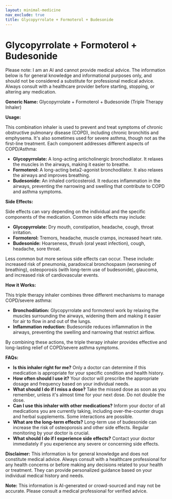```yaml
---
layout: minimal-medicine
nav_exclude: true
title: Glycopyrrolate + Formoterol + Budesonide
---
```


# Glycopyrrolate + Formoterol + Budesonide

Please note: I am an AI and cannot provide medical advice.  The information below is for general knowledge and informational purposes only, and should not be considered a substitute for professional medical advice.  Always consult with a healthcare provider before starting, stopping, or altering any medication.

**Generic Name:** Glycopyrrolate + Formoterol + Budesonide (Triple Therapy Inhaler)

**Usage:**

This combination inhaler is used to prevent and treat symptoms of chronic obstructive pulmonary disease (COPD), including chronic bronchitis and emphysema.  It's also sometimes used for severe asthma, though not as the first-line treatment.  Each component addresses different aspects of COPD/Asthma:

* **Glycopyrrolate:** A long-acting anticholinergic bronchodilator. It relaxes the muscles in the airways, making it easier to breathe.
* **Formoterol:** A long-acting beta2-agonist bronchodilator. It also relaxes the airways and improves breathing.
* **Budesonide:** An inhaled corticosteroid. It reduces inflammation in the airways, preventing the narrowing and swelling that contribute to COPD and asthma symptoms.

**Side Effects:**

Side effects can vary depending on the individual and the specific components of the medication. Common side effects may include:

* **Glycopyrrolate:** Dry mouth, constipation, headache, cough, throat irritation.
* **Formoterol:** Tremors, headache, muscle cramps, increased heart rate.
* **Budesonide:** Hoarseness, thrush (oral yeast infection), cough, headache, sore throat.

Less common but more serious side effects can occur.  These include:  increased risk of pneumonia, paradoxical bronchospasm (worsening of breathing), osteoporosis (with long-term use of budesonide), glaucoma, and increased risk of cardiovascular events.

**How it Works:**

This triple therapy inhaler combines three different mechanisms to manage COPD/severe asthma:

* **Bronchodilation:** Glycopyrrolate and formoterol work by relaxing the muscles surrounding the airways, widening them and making it easier for air to flow in and out of the lungs.
* **Inflammation reduction:** Budesonide reduces inflammation in the airways, preventing the swelling and narrowing that restrict airflow.

By combining these actions, the triple therapy inhaler provides effective and long-lasting relief of COPD/severe asthma symptoms.

**FAQs:**

* **Is this inhaler right for me?** Only a doctor can determine if this medication is appropriate for your specific condition and health history.
* **How often should I use it?** Your doctor will prescribe the appropriate dosage and frequency based on your individual needs.
* **What should I do if I miss a dose?** Take the missed dose as soon as you remember, unless it's almost time for your next dose. Do not double the dose.
* **Can I use this inhaler with other medications?**  Inform your doctor of all medications you are currently taking, including over-the-counter drugs and herbal supplements.  Some interactions are possible.
* **What are the long-term effects?** Long-term use of budesonide can increase the risk of osteoporosis and other side effects.  Regular monitoring by your doctor is crucial.
* **What should I do if I experience side effects?** Contact your doctor immediately if you experience any severe or concerning side effects.


**Disclaimer:** This information is for general knowledge and does not constitute medical advice. Always consult with a healthcare professional for any health concerns or before making any decisions related to your health or treatment.  They can provide personalized guidance based on your individual medical history and needs.


**Note:** This information is AI-generated or crowd-sourced and may not be accurate. Please consult a medical professional for verified advice.